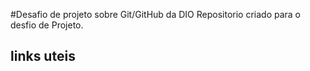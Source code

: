 #Desafio de projeto sobre Git/GitHub da DIO
Repositorio criado para o desfio de Projeto.

## links uteis
